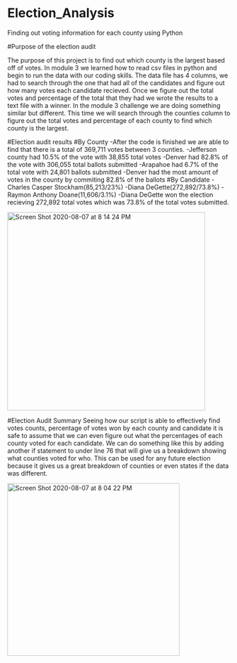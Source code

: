 # Election_Analysis
Finding out voting information for each county using Python

#Purpose of the election audit

The purpose of this project is to find out which county is the largest based off of votes. In module 3 we learned how to read csv files in python and begin to run the data with our coding skills. The data file has 4 columns, we had to search through the one that had all of the candidates and figure out how many votes each candidate recieved. Once we figure out the total votes and percentage of the total that they had we wrote the results to a text file with a winner. In the module 3 challenge we are doing something similar but different. This time we will search through the counties column to figure out the total votes and percentage of each county to find which county is the largest.

#Election audit results
#By County
-After the code is finished we are able to find that there is a total of 369,711 votes between 3 counties. 
-Jefferson county had 10.5% of the vote with 38,855 total votes
-Denver had 82.8% of the vote with 306,055 total ballots submitted
-Arapahoe had 6.7% of the total vote with 24,801 ballots submitted 
-Denver had the most amount of votes in the county by commiting 82.8% of the ballots
#By Candidate
-Charles Casper Stockham(85,213/23%)
-Diana DeGette(272,892/73.8%)
-Raymon Anthony Doane(11,606/3.1%) 
-Diana DeGette won the election recieving 272,892 total votes which was 73.8% of the total votes submitted. 

<img width="447" alt="Screen Shot 2020-08-07 at 8 14 24 PM" src="https://user-images.githubusercontent.com/67278193/89697573-b9d65600-d8ea-11ea-9159-2a67c356ea61.png">

#Election Audit Summary
Seeing how our script is able to effectively find votes counts, percentage of votes won by each county and candidate it is safe to assume that we can even figure out what the percentages of each county voted for each candidate. We can do something like this by adding another if statement to under line 76 that will give us a breakdown showing what counties voted for who. This can be used for any future election because it gives us a great breakdown of counties or even states if the data was different.

<img width="389" alt="Screen Shot 2020-08-07 at 8 04 22 PM" src="https://user-images.githubusercontent.com/67278193/89697251-5a2b7b00-d8e9-11ea-8552-337c24a54f22.png">

